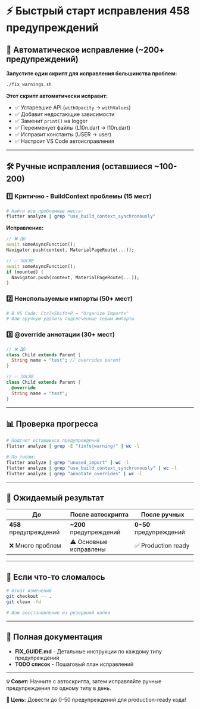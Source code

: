 # ⚡ Быстрый старт исправления 458 предупреждений

## 🚀 Автоматическое исправление (~200+ предупреждений)

**Запустите один скрипт для исправления большинства проблем:**

```bash
./fix_warnings.sh
```

**Этот скрипт автоматически исправит:**
- ✅ Устаревшие API (`withOpacity` → `withValues`)
- ✅ Добавит недостающие зависимости
- ✅ Заменит `print()` на logger
- ✅ Переименует файлы (L10n.dart → l10n.dart)
- ✅ Исправит константы (USER → user)
- ✅ Настроит VS Code автоисправления

---

## 🛠️ Ручные исправления (оставшиеся ~100-200)

### 1️⃣ **Критично - BuildContext проблемы** (15 мест)
```bash
# Найти все проблемные места:
flutter analyze | grep "use_build_context_synchronously"
```

**Исправление:**
```dart
// ❌ ДО
await someAsyncFunction();
Navigator.push(context, MaterialPageRoute(...));

// ✅ ПОСЛЕ  
await someAsyncFunction();
if (mounted) {
  Navigator.push(context, MaterialPageRoute(...));
}
```

### 2️⃣ **Неиспользуемые импорты** (50+ мест)
```bash
# В VS Code: Ctrl+Shift+P → "Organize Imports"
# Или вручную удалить подсвеченные серым импорты
```

### 3️⃣ **@override аннотации** (30+ мест)  
```dart
// ❌ ДО
class Child extends Parent {
  String name = "test"; // overrides parent
}

// ✅ ПОСЛЕ
class Child extends Parent {
  @override  
  String name = "test";
}
```

---

## 📊 Проверка прогресса

```bash
# Подсчет оставшихся предупреждений
flutter analyze | grep -E "(info|warning)" | wc -l

# По типам:
flutter analyze | grep "unused_import" | wc -l
flutter analyze | grep "use_build_context_synchronously" | wc -l  
flutter analyze | grep "annotate_overrides" | wc -l
```

---

## 🎯 Ожидаемый результат

| До | После автоскрипта | После ручных | 
|----|------------------|--------------|
| **458** предупреждений | **~200** предупреждений | **0-50** предупреждений |
| ❌ Много проблем | ⚠️ Основные исправлены | ✅ Production ready |

---

## 🔧 Если что-то сломалось

```bash
# Откат изменений
git checkout -- .
git clean -fd

# Или восстановление из резервной копии
```

---

## 📖 Полная документация

- **FIX_GUIDE.md** - Детальные инструкции по каждому типу предупреждений
- **TODO список** - Пошаговый план исправлений

---

**💡 Совет:** Начните с автоскрипта, затем исправляйте ручные предупреждения по одному типу в день.

**🎉 Цель:** Довести до 0-50 предупреждений для production-ready кода! 